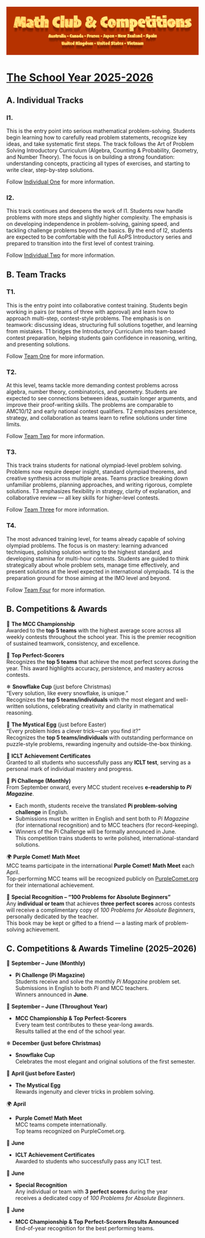 ![Math Club & Competitions (MCC)](./img/MCC-2024-Logo-Large.png)

# [The School Year 2025-2026](#the-school-year-2025-2026)

## A. Individual Tracks

### **I1.**

This is the entry point into serious mathematical problem-solving. Students begin learning how to carefully read problem statements, recognize key ideas, and take systematic first steps. The track follows the Art of Problem Solving Introductory Curriculum (Algebra, Counting & Probability, Geometry, and Number Theory). The focus is on building a strong foundation: understanding concepts, practicing all types of exercises, and starting to write clear, step-by-step solutions.

Follow [Individual One](./i1.md) for more information.

### **I2.**

This track continues and deepens the work of I1. Students now handle problems with more steps and slightly higher complexity. The emphasis is on developing independence in problem-solving, gaining speed, and tackling challenge problems beyond the basics. By the end of I2, students are expected to be comfortable with the full AoPS Introductory series and prepared to transition into the first level of contest training.

Follow [Individual Two](./i2.md) for more information.

## B. Team Tracks

### **T1.**

This is the entry point into collaborative contest training. Students begin working in pairs (or teams of three with approval) and learn how to approach multi-step, contest-style problems. The emphasis is on teamwork: discussing ideas, structuring full solutions together, and learning from mistakes. T1 bridges the Introductory Curriculum into team-based contest preparation, helping students gain confidence in reasoning, writing, and presenting solutions.

Follow [Team One](./t1.md) for more information.

### **T2.**

At this level, teams tackle more demanding contest problems across algebra, number theory, combinatorics, and geometry. Students are expected to see connections between ideas, sustain longer arguments, and improve their proof-writing skills. The problems are comparable to AMC10/12 and early national contest qualifiers. T2 emphasizes persistence, strategy, and collaboration as teams learn to refine solutions under time limits.

Follow [Team Two](./t2.md) for more information.

### **T3.**

This track trains students for national olympiad-level problem solving. Problems now require deeper insight, standard olympiad theorems, and creative synthesis across multiple areas. Teams practice breaking down unfamiliar problems, planning approaches, and writing rigorous, complete solutions. T3 emphasizes flexibility in strategy, clarity of explanation, and collaborative review — all key skills for higher-level contests.

Follow [Team Three](./t3.md) for more information.

### **T4.**

The most advanced training level, for teams already capable of solving olympiad problems. The focus is on mastery: learning advanced techniques, polishing solution writing to the highest standard, and developing stamina for multi-hour contests. Students are guided to think strategically about whole problem sets, manage time effectively, and present solutions at the level expected in international olympiads. T4 is the preparation ground for those aiming at the IMO level and beyond.

Follow [Team Four](./t4.md) for more information.

## B. Competitions & Awards

🥇 **The MCC Championship**  
Awarded to the **top 5 teams** with the highest average score across all weekly contests throughout the school year. This is the premier recognition of sustained teamwork, consistency, and excellence.  

💯 **Top Perfect-Scorers**  
Recognizes the **top 5 teams** that achieve the most perfect scores during the year. This award highlights accuracy, persistence, and mastery across contests.  

❄ **Snowflake Cup** (just before Christmas)  
“Every solution, like every snowflake, is unique.”  
Recognizes the **top 5 teams/individuals** with the most elegant and well-written solutions, celebrating creativity and clarity in mathematical reasoning.  

🥚 **The Mystical Egg** (just before Easter)  
“Every problem hides a clever trick—can you find it?”  
Recognizes the **top 5 teams/individuals** with outstanding performance on puzzle-style problems, rewarding ingenuity and outside-the-box thinking.  

📜 **ICLT Achievement Certificates**  
Granted to all students who successfully pass any **ICLT test**, serving as a personal mark of individual mastery and progress.  

📖 **Pi Challenge (Monthly)**  
From September onward, every MCC student receives **e-readership to *Pi Magazine***.  
- Each month, students receive the translated **Pi problem-solving challenge** in English.  
- Submissions must be written in English and sent both to *Pi Magazine* (for international recognition) and to MCC teachers (for record-keeping).  
- Winners of the Pi Challenge will be formally announced in June.  
This competition trains students to write polished, international-standard solutions.  

🌍 **Purple Comet! Math Meet**  
MCC teams participate in the international **Purple Comet! Math Meet** each April.  
Top-performing MCC teams will be recognized publicly on [PurpleComet.org](https://purplecomet.org) for their international achievement.  

🎁 **Special Recognition – “100 Problems for Absolute Beginners”**  
Any **individual or team** that achieves **three perfect scores** across contests will receive a complimentary copy of *100 Problems for Absolute Beginners*, personally dedicated by the teacher.  
This book may be kept or gifted to a friend — a lasting mark of problem-solving achievement.  


## C. Competitions & Awards Timeline (2025–2026)

📖 **September – June (Monthly)**  
- **Pi Challenge (Pi Magazine)**  
  Students receive and solve the monthly *Pi Magazine* problem set.  
  Submissions in English to both *Pi* and MCC teachers.  
  Winners announced in **June**.  

🥇 **September – June (Throughout Year)**  
- **MCC Championship & Top Perfect-Scorers**  
  Every team test contributes to these year-long awards.  
  Results tallied at the end of the school year.  

❄ **December (just before Christmas)**  
- **Snowflake Cup**  
  Celebrates the most elegant and original solutions of the first semester.  

🥚 **April (just before Easter)**  
- **The Mystical Egg**  
  Rewards ingenuity and clever tricks in problem solving.  

🌍 **April**  
- **Purple Comet! Math Meet**  
  MCC teams compete internationally.  
  Top teams recognized on PurpleComet.org.  

📜 **June**  
- **ICLT Achievement Certificates**  
  Awarded to students who successfully pass any ICLT test.  

🎁 **June**  
- **Special Recognition**  
  Any individual or team with **3 perfect scores** during the year  
  receives a dedicated copy of *100 Problems for Absolute Beginners*.  

🥇 **June**  
- **MCC Championship & Top Perfect-Scorers Results Announced**  
  End-of-year recognition for the best performing teams.  